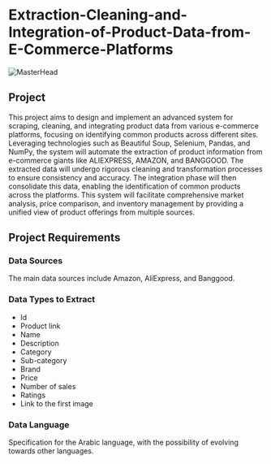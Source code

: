 # Extraction-Cleaning-and-Integration-of-Product-Data-from-E-Commerce-Platforms
![MasterHead](https://miro.medium.com/v2/resize:fit:1400/format:webp/1*pFJDQdzWB4SvonNfO6tM4A.png)


<h2>Project</h2>
<p>
  This project aims to design and implement an advanced system for scraping, cleaning, and integrating product data from various e-commerce platforms, focusing on identifying common products across different sites. Leveraging technologies such as Beautiful Soup, Selenium, Pandas, and NumPy, the system will automate the extraction of product information from e-commerce giants like ALIEXPRESS, AMAZON, and BANGGOOD. The extracted data will undergo rigorous cleaning and transformation processes to ensure consistency and accuracy. The integration phase will then consolidate this data, enabling the identification of common products across the platforms. This system will facilitate comprehensive market analysis, price comparison, and inventory management by providing a unified view of product offerings from multiple sources.
</p>


<h2>Project Requirements</h2>

<h3>Data Sources</h3>
<p>
  The main data sources include Amazon, AliExpress, and Banggood.
</p>

<h3>Data Types to Extract</h3>
<ul>
  <li>Id</li>
  <li>Product link</li>
  <li>Name</li>
  <li>Description</li>
  <li>Category</li>
  <li>Sub-category</li>
  <li>Brand</li>
  <li>Price</li>
  <li>Number of sales</li>
  <li>Ratings</li>
  <li>Link to the first image</li>
</ul>

<h3>Data Language</h3>
<p>
  Specification for the Arabic language, with the possibility of evolving towards other languages.
</p>
